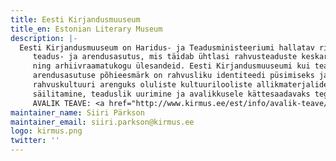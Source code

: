 ```yaml
---
title: Eesti Kirjandusmuuseum
title_en: Estonian Literary Museum
description: |-
  Eesti Kirjandusmuuseum on Haridus- ja Teadusministeeriumi hallatav riigi
     teadus- ja arendusasutus, mis täidab ühtlasi rahvusteaduste keskarhiivi
     ning arhiivraamatukogu ülesandeid. Eesti Kirjandusmuuseumi kui teadus- ja
     arendusasutuse põhieesmärk on rahvusliku identiteedi püsimiseks ja
     rahvuskultuuri arenguks oluliste kultuurilooliste allikmaterjalide
     säilitamine, teaduslik uurimine ja avalikkusele kättesaadavaks tegemine.
     AVALIK TEAVE: <a href="http://www.kirmus.ee/est/info/avalik-teave/" target="_blank" rel="noopener">http://www.kirmus.ee/est/info/avalik-teave/</a>
maintainer_name: Siiri Pärkson
maintainer_email: siiri.parkson@kirmus.ee
logo: kirmus.png
twitter: ''
---
```

